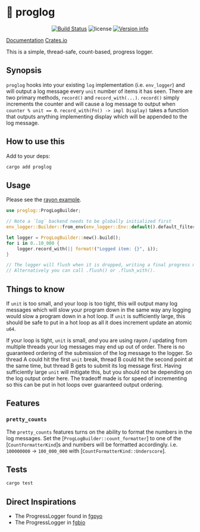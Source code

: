 # 🦫 proglog

<p align="center">
  <a href="https://github.com/sstadick/proglog/actions?query=workflow%3Aci"><img src="https://github.com/sstadick/proglog/workflows/ci/badge.svg" alt="Build Status"></a>
  <img src="https://img.shields.io/crates/l/proglog.svg" alt="license">
  <a href="https://crates.io/crates/proglog"><img src="https://img.shields.io/crates/v/proglog.svg?colorB=319e8c" alt="Version info"></a><br>
</p>

[Documentation](https://docs.rs/proglog)
[Crates.io](https://crates.io/crates/proglog)

This is a simple, thread-safe, count-based, progress logger.

## Synopsis

`proglog` hooks into your existing `log` implementation (i.e. `env_logger`) and will output a log message every `unit` number of items it has seen.
There are two primary methods, `record()` and `record_with(...)`.
`record()` simply increments the counter and will cause a log message to output when `counter % unit == 0`.
`record_with(Fn() -> impl Display)` takes a function that outputs anything implementing display which will be appended to the log message.

## How to use this

Add to your deps:

```bash
cargo add proglog
```

## Usage

Please see the [rayon example](./examples/rayon.rs).

```rust
use proglog::ProgLogBuilder;

// Note a `log` backend needs to be globally initialized first
env_logger::Builder::from_env(env_logger::Env::default().default_filter_or("info")).init();

let logger = ProgLogBuilder::new().build();
for i in 0..10_000 {
    logger.record_with(|| format!("Logged item: {}", i));
}

// The logger will flush when it is dropped, writing a final progress message no mater the count.
// Alternatively you can call .flush() or .flush_with().
```

## Things to know

If `unit` is too small, and your loop is too tight, this will output many log messages which will slow your program down in the same way any logging would slow a program down in a hot loop.
If `unit` is sufficiently large, this should be safe to put in a hot loop as all it does increment update an atomic `u64`.

If your loop is tight, `unit` is small, _and_ you are using rayon / updating from multiple threads your log messages may end up out of order.
There is no guaranteed ordering of the submission of the log message to the logger.
So thread A could hit the first `unit` break, thread B could hit the second point at the same time, but thread B gets to submit its log message first.
Having sufficiently large `unit` will mitigate this, but you should not be depending on the log output order here.
The tradeoff made is for speed of incrementing so this can be put in hot loops over guaranteed output ordering.


## Features

### `pretty_counts`

The `pretty_counts` features turns on the ability to format the numbers in the log messages.
Set the [`ProgLogBuilder::count_formatter`] to one of the [`CountFormatterKind`]s and numbers will
be formatted accordingly. i.e. `100000000` -> `100_000_000` with [`CountFormatterKind::Underscore`].

## Tests

```bash
cargo test
```

## Direct Inspirations

- The ProgressLogger found in [fgpyo](https://github.com/fulcrumgenomics/fgpyo/)
- The ProgressLogger in [fgbio](https://github.com/fulcrumgenomics/fgbio/)